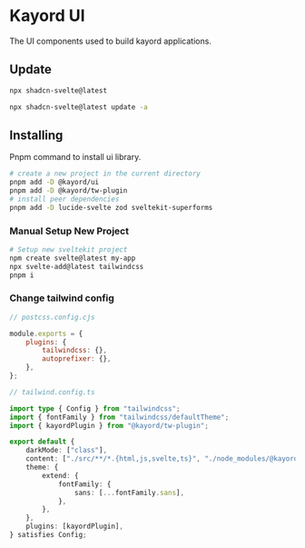 # Kayord UI

The UI components used to build kayord applications.

## Update

```bash
npx shadcn-svelte@latest

npx shadcn-svelte@latest update -a
```

## Installing

Pnpm command to install ui library.

```bash
# create a new project in the current directory
pnpm add -D @kayord/ui
pnpm add -D @kayord/tw-plugin
# install peer dependencies
pnpm add -D lucide-svelte zod sveltekit-superforms
```

### Manual Setup New Project

```bash
# Setup new sveltekit project
npm create svelte@latest my-app
npx svelte-add@latest tailwindcss
pnpm i
```

### Change tailwind config

```js
// postcss.config.cjs

module.exports = {
	plugins: {
		tailwindcss: {},
		autoprefixer: {},
	},
};
```

```ts
// tailwind.config.ts

import type { Config } from "tailwindcss";
import { fontFamily } from "tailwindcss/defaultTheme";
import { kayordPlugin } from "@kayord/tw-plugin";

export default {
	darkMode: ["class"],
	content: ["./src/**/*.{html,js,svelte,ts}", "./node_modules/@kayord/ui/**/*.{html,js,svelte,ts}"],
	theme: {
		extend: {
			fontFamily: {
				sans: [...fontFamily.sans],
			},
		},
	},
	plugins: [kayordPlugin],
} satisfies Config;
```
